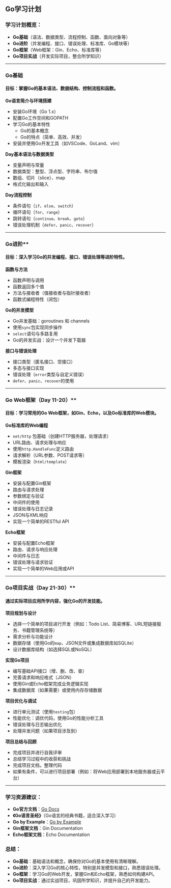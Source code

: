 ## Go学习计划

### **学习计划概览：**

- **Go基础**（语法、数据类型、流程控制、函数、面向对象等）
- **Go进阶**（并发编程、接口、错误处理、标准库、Go模块等）
- **Go框架**（Web框架：Gin、Echo、标准库等）
- **Go项目实战**（开发实际项目，整合所学知识）

------

### **Go基础**

#### **目标**：掌握Go的基本语法、数据结构、控制流程和函数。

**Go语言简介与环境搭建**

- 安装Go环境（Go 1.x）
- 配置Go工作空间和GOPATH
- 学习Go的基本特性
  - Go的基本概念
  - Go的特点（简单、高效、并发）
- 安装并使用Go开发工具（如VSCode、GoLand、vim）

**Day基本语法与数据类型**

- 变量声明与常量
- 数据类型：整型、浮点型、字符串、布尔值
- 数组、切片（slice）、map
- 格式化输出和输入

**Day流程控制**

- 条件语句（`if`、`else`、`switch`）
- 循环语句（`for`、`range`）
- 跳转语句（`continue`、`break`、`goto`）
- 错误处理机制（`defer`、`panic`、`recover`）

------

### Go进阶**

#### **目标**：深入学习Go的并发编程、接口、错误处理等进阶特性。

**函数与方法**

- 函数声明与调用
- 函数返回多个值
- 方法与接收者（值接收者与指针接收者）
- 函数式编程特性（闭包）

**Go的并发模型**

- Go并发基础：goroutines 和 channels
- 使用`sync`包实现同步操作
- `select`语句与多路复用
- Go的并发实战：设计一个并发下载器

**接口与错误处理**

- 接口类型（匿名接口、空接口）
- 多态与接口实现
- 错误处理（`error`类型与自定义错误）
- `defer`、`panic`、`recover`的使用

------

### Go Web框架（Day 11-20）**

#### **目标**：学习常用的Go Web框架，如Gin、Echo，以及Go标准库的Web模块。

**Go标准库的Web编程**

- `net/http` 包基础（创建HTTP服务器，处理请求）
- URL路由、请求处理与响应
- 使用`http.HandleFunc`定义路由
- 请求解析（URL参数、POST请求等）
- 模板渲染（`html/template`）

**Gin框架**

- 安装与配置Gin框架
- 路由与请求处理
- 参数绑定与验证
- 中间件的使用
- 错误处理与日志记录
- JSON与XML响应
- 实现一个简单的RESTful API

**Echo框架**

- 安装与配置Echo框架
- 路由、请求与响应处理
- 中间件与日志
- 错误处理与请求验证
- 实现一个简单的Web应用或API

------

### Go项目实战（Day 21-30）**

#### 通过实际项目应用所学内容，强化Go的开发技能。

**项目规划与设计**

- 选择一个简单的项目进行开发（例如：Todo List、简易博客、URL短链接服务、书籍管理系统等）
- 需求分析与功能设计
- 数据存储（使用Go的`map`、JSON文件或集成数据库如SQLite）
- 设计数据库结构（如选择SQL或NoSQL）

**实现Go项目**

- 编写基础API接口（增、删、改、查）
- 完善请求和响应格式（JSON）
- 使用Gin或Echo框架完成业务逻辑实现
- 集成数据库（如果需要）或使用内存存储数据

**项目优化与调试**

- 进行单元测试（使用`testing`包）
- 性能优化：调优代码，使用Go的性能分析工具
- 错误处理与日志输出优化
- 处理并发问题（如果项目涉及到）

**项目总结与回顾**

- 完成项目并进行自我评审
- 总结学习过程中的收获和挑战
- 完成项目文档，整理代码
- 如果有条件，可以进行项目部署（例如：将Web应用部署到本地服务器或云平台）

------

### **学习资源建议：**

- **Go官方文档**：[Go Docs](https://golang.org/doc/)
- **《Go语言圣经》**（Go语言的经典书籍，适合深入学习）
- **Go by Example**：[Go by Example](https://gobyexample.com/)
- **Gin框架文档**：Gin Documentation
- **Echo框架文档**：Echo Documentation

### **总结：**

- **Go基础**：基础语法和概念，确保你对Go的基本使用有清晰理解。
- **Go进阶**：深入学习Go的核心特性，特别是并发模型和接口，熟悉错误处理。
- **Go框架**：学习Go的Web开发，掌握Gin和Echo框架，熟悉如何构建API。
- **Go项目实战**：通过实战项目，巩固所学知识，并提升自己的开发能力。


